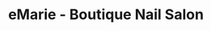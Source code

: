 ---
title: "eMarie - Boutique Nail Salon"
url: /savannah/emarie-boutique-nail-salon/
shop: beauty
---